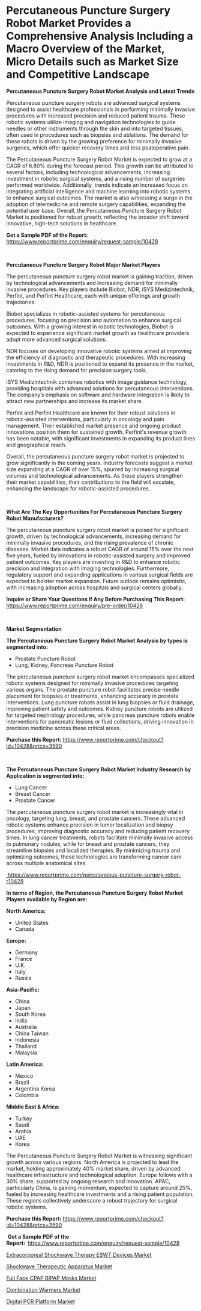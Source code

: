 <p><h1>Percutaneous Puncture Surgery Robot Market Provides a Comprehensive Analysis Including a Macro Overview of the Market, Micro Details such as Market Size and Competitive Landscape</h1></p><p><strong>Percutaneous Puncture Surgery Robot Market Analysis and Latest Trends</strong></p>
<p><p>Percutaneous puncture surgery robots are advanced surgical systems designed to assist healthcare professionals in performing minimally invasive procedures with increased precision and reduced patient trauma. These robotic systems utilize imaging and navigation technologies to guide needles or other instruments through the skin and into targeted tissues, often used in procedures such as biopsies and ablations. The demand for these robots is driven by the growing preference for minimally invasive surgeries, which offer quicker recovery times and less postoperative pain.</p><p>The Percutaneous Puncture Surgery Robot Market is expected to grow at a CAGR of 6.80% during the forecast period. This growth can be attributed to several factors, including technological advancements, increasing investment in robotic surgical systems, and a rising number of surgeries performed worldwide. Additionally, trends indicate an increased focus on integrating artificial intelligence and machine learning into robotic systems to enhance surgical outcomes. The market is also witnessing a surge in the adoption of telemedicine and remote surgery capabilities, expanding the potential user base. Overall, the Percutaneous Puncture Surgery Robot Market is positioned for robust growth, reflecting the broader shift toward innovative, high-tech solutions in healthcare.</p></p>
<p><strong>Get a Sample PDF of the Report:&nbsp;</strong> <a href="https://www.reportprime.com/enquiry/request-sample/10428?utm_campaign=7&utm_medium=2&utm_source=Github&utm_content=ia&utm_term=20032025&utm_id=percutaneous-puncture-surgery-robot">https://www.reportprime.com/enquiry/request-sample/10428</a></p>
<p>&nbsp;</p>
<p><strong>Percutaneous Puncture Surgery Robot Major Market Players</strong></p>
<p><p>The percutaneous puncture surgery robot market is gaining traction, driven by technological advancements and increasing demand for minimally invasive procedures. Key players include Biobot, NDR, iSYS Medizintechnik, Perfint, and Perfint Healthcare, each with unique offerings and growth trajectories.</p><p>Biobot specializes in robotic-assisted systems for percutaneous procedures, focusing on precision and automation to enhance surgical outcomes. With a growing interest in robotic technologies, Biobot is expected to experience significant market growth as healthcare providers adopt more advanced surgical solutions.</p><p>NDR focuses on developing innovative robotic systems aimed at improving the efficiency of diagnostic and therapeutic procedures. With increasing investments in R&D, NDR is positioned to expand its presence in the market, catering to the rising demand for precision surgery tools.</p><p>iSYS Medizintechnik combines robotics with image guidance technology, providing hospitals with advanced solutions for percutaneous interventions. The company’s emphasis on software and hardware integration is likely to attract new partnerships and increase its market share.</p><p>Perfint and Perfint Healthcare are known for their robust solutions in robotic-assisted interventions, particularly in oncology and pain management. Their established market presence and ongoing product innovations position them for sustained growth. Perfint's revenue growth has been notable, with significant investments in expanding its product lines and geographical reach.</p><p>Overall, the percutaneous puncture surgery robot market is projected to grow significantly in the coming years. Industry forecasts suggest a market size expanding at a CAGR of over 15%, spurred by increasing surgical volumes and technological advancements. As these players strengthen their market capabilities, their contributions to the field will escalate, enhancing the landscape for robotic-assisted procedures.</p></p>
<p>&nbsp;</p>
<p><strong>What Are The Key Opportunities For Percutaneous Puncture Surgery Robot Manufacturers?</strong></p>
<p><p>The percutaneous puncture surgery robot market is poised for significant growth, driven by technological advancements, increasing demand for minimally invasive procedures, and the rising prevalence of chronic diseases. Market data indicates a robust CAGR of around 15% over the next five years, fueled by innovations in robotic-assisted surgery and improved patient outcomes. Key players are investing in R&D to enhance robotic precision and integration with imaging technologies. Furthermore, regulatory support and expanding applications in various surgical fields are expected to bolster market expansion. Future outlook remains optimistic, with increasing adoption across hospitals and surgical centers globally.</p></p>
<p><strong>Inquire or Share Your Questions If Any Before Purchasing This Report:</strong> <a href="https://www.reportprime.com/enquiry/pre-order/10428?utm_campaign=7&utm_medium=2&utm_source=Github&utm_content=ia&utm_term=20032025&utm_id=percutaneous-puncture-surgery-robot">https://www.reportprime.com/enquiry/pre-order/10428</a></p>
<p>&nbsp;</p>
<p><strong>Market Segmentation</strong></p>
<p><strong>The Percutaneous Puncture Surgery Robot Market Analysis by types is segmented into:</strong></p>
<p><ul><li>Prostate Puncture Robot</li><li>Lung, Kidney, Pancreas Puncture Robot</li></ul></p>
<p><p>The percutaneous puncture surgery robot market encompasses specialized robotic systems designed for minimally invasive procedures targeting various organs. The prostate puncture robot facilitates precise needle placement for biopsies or treatments, enhancing accuracy in prostate interventions. Lung puncture robots assist in lung biopsies or fluid drainage, improving patient safety and outcomes. Kidney puncture robots are utilized for targeted nephrology procedures, while pancreas puncture robots enable interventions for pancreatic lesions or fluid collections, driving innovation in precision medicine across these critical areas.</p></p>
<p><strong>Purchase this Report:&nbsp;</strong><a href="https://www.reportprime.com/checkout?id=10428&price=3590&utm_campaign=7&utm_medium=2&utm_source=Github&utm_content=ia&utm_term=20032025&utm_id=percutaneous-puncture-surgery-robot">https://www.reportprime.com/checkout?id=10428&price=3590</a></p>
<p>&nbsp;</p>
<p><strong>The Percutaneous Puncture Surgery Robot Market Industry Research by Application is segmented into:</strong></p>
<p><ul><li>Lung Cancer</li><li>Breast Cancer</li><li>Prostate Cancer</li></ul></p>
<p><p>The percutaneous puncture surgery robot market is increasingly vital in oncology, targeting lung, breast, and prostate cancers. These advanced robotic systems enhance precision in tumor localization and biopsy procedures, improving diagnostic accuracy and reducing patient recovery times. In lung cancer treatments, robots facilitate minimally invasive access to pulmonary nodules, while for breast and prostate cancers, they streamline biopsies and localized therapies. By minimizing trauma and optimizing outcomes, these technologies are transforming cancer care across multiple anatomical sites.</p></p>
<p><a href="https://www.reportprime.com/percutaneous-puncture-surgery-robot-r10428?utm_campaign=7&utm_medium=2&utm_source=Github&utm_content=ia&utm_term=20032025&utm_id=percutaneous-puncture-surgery-robot">&nbsp;https://www.reportprime.com/percutaneous-puncture-surgery-robot-r10428</a></p>
<p><strong>In terms of Region, the Percutaneous Puncture Surgery Robot Market Players available by Region are:</strong></p>
<p>
    <p> <strong> North America: </strong>
        <ul>
            <li>United States</li>
            <li>Canada</li>
        </ul>
        </p> 
    <p> <strong> Europe: </strong>
        <ul>
            <li>Germany</li>
            <li>France</li>
            <li>U.K.</li>
            <li>Italy</li>
            <li>Russia</li>
        </ul>
        </p> 
    <p> <strong> Asia-Pacific: </strong>
        <ul>
            <li>China</li>
            <li>Japan</li>
            <li>South Korea</li>
            <li>India</li>
            <li>Australia</li>
            <li>China Taiwan</li>
            <li>Indonesia</li>
            <li>Thailand</li>
            <li>Malaysia</li>
        </ul>
        </p> 
    <p> <strong> Latin America: </strong>
        <ul>
            <li>Mexico</li>
            <li>Brazil</li>
            <li>Argentina Korea</li>
            <li>Colombia</li>
        </ul>
        </p> 
    <p> <strong> Middle East & Africa: </strong>
        <ul>
            <li>Turkey</li>
            <li>Saudi</li>
            <li>Arabia</li>
            <li>UAE</li>
            <li>Korea</li>
        </ul>
    </p>
    </p>
<p><p>The Percutaneous Puncture Surgery Robot Market is witnessing significant growth across various regions. North America is projected to lead the market, holding approximately 40% market share, driven by advanced healthcare infrastructure and technological adoption. Europe follows with a 30% share, supported by ongoing research and innovation. APAC, particularly China, is gaining momentum, expected to capture around 25%, fueled by increasing healthcare investments and a rising patient population. These regions collectively underscore a robust trajectory for surgical robotic systems.</p></p>
<p><strong>Purchase this Report: </strong><a href="https://www.reportprime.com/checkout?id=10428&price=3590&utm_campaign=7&utm_medium=2&utm_source=Github&utm_content=ia&utm_term=20032025&utm_id=percutaneous-puncture-surgery-robot">https://www.reportprime.com/checkout?id=10428&price=3590</a></p>
<p>&nbsp;<strong>Get a Sample PDF of the Report:&nbsp;&nbsp;</strong><a href="https://www.reportprime.com/enquiry/request-sample/10428?utm_campaign=7&utm_medium=2&utm_source=Github&utm_content=ia&utm_term=20032025&utm_id=percutaneous-puncture-surgery-robot">https://www.reportprime.com/enquiry/request-sample/10428</a></p>
<p><strong></strong></p>
<p><p><a href="https://github.com/gasiorgary79/Market-Research-Report-List-1/blob/main/extracorporeal-shockwave-therapy-eswt-devices-market.md?utm_campaign=7&utm_medium=2&utm_source=Github&utm_content=ia&utm_term=20032025&utm_id=percutaneous-puncture-surgery-robot">Extracorporeal Shockwave Therapy ESWT Devices Market</a></p><p><a href="https://github.com/vigatoimrene04/Market-Research-Report-List-1/blob/main/shockwave-therapeutic-apparatus-market.md?utm_campaign=7&utm_medium=2&utm_source=Github&utm_content=ia&utm_term=20032025&utm_id=percutaneous-puncture-surgery-robot">Shockwave Therapeutic Apparatus Market</a></p><p><a href="https://github.com/joubehobock75/Market-Research-Report-List-1/blob/main/full-face-cpap-bipap-masks-market.md?utm_campaign=7&utm_medium=2&utm_source=Github&utm_content=ia&utm_term=20032025&utm_id=percutaneous-puncture-surgery-robot">Full Face CPAP BIPAP Masks Market</a></p><p><a href="https://github.com/supashcriana/Market-Research-Report-List-1/blob/main/combination-warmers-market.md?utm_campaign=7&utm_medium=2&utm_source=Github&utm_content=ia&utm_term=20032025&utm_id=percutaneous-puncture-surgery-robot">Combination Warmers Market</a></p><p><a href="https://github.com/bufkamaiahi7/Market-Research-Report-List-1/blob/main/digital-pcr-platform-market.md?utm_campaign=7&utm_medium=2&utm_source=Github&utm_content=ia&utm_term=20032025&utm_id=percutaneous-puncture-surgery-robot">Digital PCR Platform Market</a></p></p>